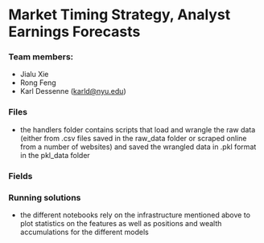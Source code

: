 # Market Timing Strategy, Analyst Earnings Forecasts

### Team members:
- Jialu Xie
- Rong Feng
- Karl Dessenne (karld@nyu.edu)

### Files 
- the handlers folder contains scripts that load and wrangle the raw data (either from .csv files saved in the raw_data folder or scraped online from a number of websites) and saved the wrangled data in .pkl format in the pkl_data folder

### Fields 

### Running solutions
- the different notebooks rely on the infrastructure mentioned above to plot statistics on the features as well as positions and wealth accumulations for the different models


